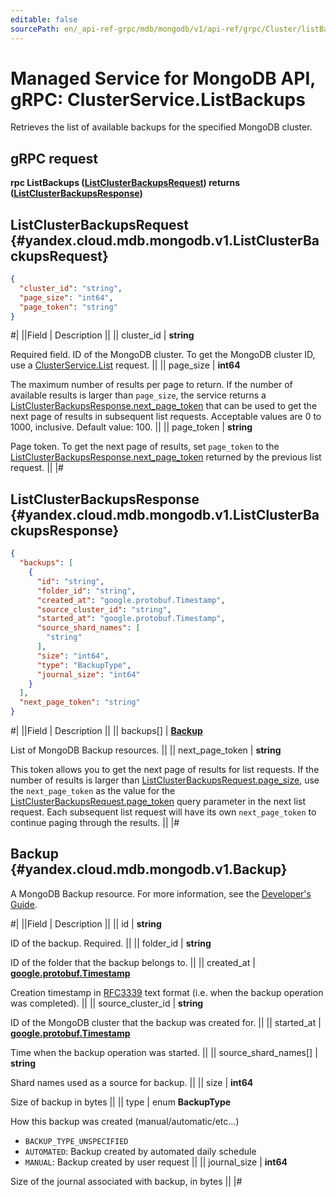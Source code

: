 ```yaml
---
editable: false
sourcePath: en/_api-ref-grpc/mdb/mongodb/v1/api-ref/grpc/Cluster/listBackups.md
---
```


# Managed Service for MongoDB API, gRPC: ClusterService.ListBackups

Retrieves the list of available backups for the specified MongoDB cluster.

## gRPC request

**rpc ListBackups ([ListClusterBackupsRequest](#yandex.cloud.mdb.mongodb.v1.ListClusterBackupsRequest)) returns ([ListClusterBackupsResponse](#yandex.cloud.mdb.mongodb.v1.ListClusterBackupsResponse))**

## ListClusterBackupsRequest {#yandex.cloud.mdb.mongodb.v1.ListClusterBackupsRequest}

```json
{
  "cluster_id": "string",
  "page_size": "int64",
  "page_token": "string"
}
```

#|
||Field | Description ||
|| cluster_id | **string**

Required field. ID of the MongoDB cluster.
To get the MongoDB cluster ID, use a [ClusterService.List](/docs/managed-mongodb/api-ref/grpc/Cluster/list#List) request. ||
|| page_size | **int64**

The maximum number of results per page to return. If the number of available
results is larger than `page_size`, the service returns a [ListClusterBackupsResponse.next_page_token](#yandex.cloud.mdb.mongodb.v1.ListClusterBackupsResponse)
that can be used to get the next page of results in subsequent list requests.
Acceptable values are 0 to 1000, inclusive. Default value: 100. ||
|| page_token | **string**

Page token.  To get the next page of results, set `page_token` to the
[ListClusterBackupsResponse.next_page_token](#yandex.cloud.mdb.mongodb.v1.ListClusterBackupsResponse) returned by the previous list request. ||
|#

## ListClusterBackupsResponse {#yandex.cloud.mdb.mongodb.v1.ListClusterBackupsResponse}

```json
{
  "backups": [
    {
      "id": "string",
      "folder_id": "string",
      "created_at": "google.protobuf.Timestamp",
      "source_cluster_id": "string",
      "started_at": "google.protobuf.Timestamp",
      "source_shard_names": [
        "string"
      ],
      "size": "int64",
      "type": "BackupType",
      "journal_size": "int64"
    }
  ],
  "next_page_token": "string"
}
```

#|
||Field | Description ||
|| backups[] | **[Backup](#yandex.cloud.mdb.mongodb.v1.Backup)**

List of MongoDB Backup resources. ||
|| next_page_token | **string**

This token allows you to get the next page of results for list requests. If the number of results
is larger than [ListClusterBackupsRequest.page_size](#yandex.cloud.mdb.mongodb.v1.ListClusterBackupsRequest), use the `next_page_token` as the value
for the [ListClusterBackupsRequest.page_token](#yandex.cloud.mdb.mongodb.v1.ListClusterBackupsRequest) query parameter in the next list request.
Each subsequent list request will have its own `next_page_token` to continue paging through the results. ||
|#

## Backup {#yandex.cloud.mdb.mongodb.v1.Backup}

A MongoDB Backup resource. For more information, see the
[Developer's Guide](/docs/managed-mongodb/concepts).

#|
||Field | Description ||
|| id | **string**

ID of the backup. Required. ||
|| folder_id | **string**

ID of the folder that the backup belongs to. ||
|| created_at | **[google.protobuf.Timestamp](https://developers.google.com/protocol-buffers/docs/reference/google.protobuf#timestamp)**

Creation timestamp in [RFC3339](https://www.ietf.org/rfc/rfc3339.txt) text format
(i.e. when the backup operation was completed). ||
|| source_cluster_id | **string**

ID of the MongoDB cluster that the backup was created for. ||
|| started_at | **[google.protobuf.Timestamp](https://developers.google.com/protocol-buffers/docs/reference/google.protobuf#timestamp)**

Time when the backup operation was started. ||
|| source_shard_names[] | **string**

Shard names used as a source for backup. ||
|| size | **int64**

Size of backup in bytes ||
|| type | enum **BackupType**

How this backup was created (manual/automatic/etc...)

- `BACKUP_TYPE_UNSPECIFIED`
- `AUTOMATED`: Backup created by automated daily schedule
- `MANUAL`: Backup created by user request ||
|| journal_size | **int64**

Size of the journal associated with backup, in bytes ||
|#